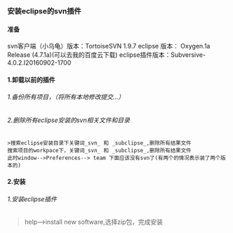 ###  安装eclipse的svn插件
#### 准备
svn客户端（小乌龟）版本：TortoiseSVN 1.9.7
eclipse 版本： Oxygen.1a Release (4.7.1a)(可以去我的百度云下载)
eclipse插件版本：Subversive-4.0.2.I20160902-1700


#### 1.卸载以前的插件
###### 1.备份所有项目，（将所有本地修改提交...）
###### 2.删除所有eclipse安装的svn相关文件和目录
    >搜索eclipse安装目录下关键词_svn_ 和 _subclipse_,删除所有结果文件
    搜索项目的workpace下，关键词_svn_ 和 _subclipse_,删除所有结果文件
    此时window-->Preferences--> team 下面应该没有svn了(有两个的情况表示装了两个版本的)
    
#### 2.安装

###### 1.安装eclipse插件
> help-->install new software,选择zip包，完成安装